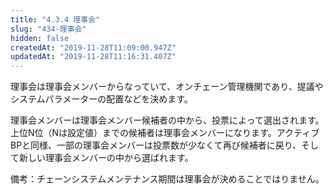 ```yaml
---
title: "4.3.4 理事会"
slug: "434-理事会"
hidden: false
createdAt: "2019-11-28T11:09:00.947Z"
updatedAt: "2019-11-28T11:16:31.407Z"
---
```

理事会は理事会メンバーからなっていて、オンチェーン管理機関であり、提議やシステムパラメーターの配置などを決めます。

理事会メンバーは理事会メンバー候補者の中から、投票によって選出されます。上位N位（Nは設定値）までの候補者は理事会メンバーになります。アクティブBPと同様、一部の理事会メンバーは投票数が少なくて再び候補者に戻り、そして新しい理事会メンバーの中から選ばれます。

備考：チェーンシステムメンテナンス期間は理事会が決めることではりません。